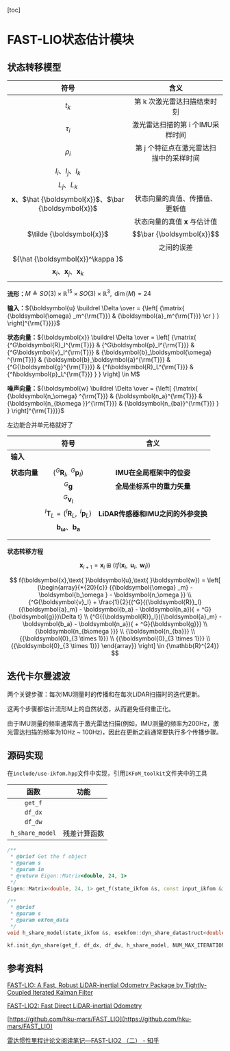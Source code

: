 [toc]

# FAST-LIO状态估计模块

## 状态转移模型

|                             符号                             |                             含义                             |
| :----------------------------------------------------------: | :----------------------------------------------------------: |
|                           ${t_k}$                            |                 第 k 次激光雷达扫描结束时刻                  |
|                          ${\tau_i}$                          |               激光雷达扫描的第 i 个IMU采样时间               |
|                          ${\rho_i}$                          |           第 j 个特征点在激光雷达扫描中的采样时间            |
|                  ${I_i}$、${I_j}$、${I_k}$                   |                                                              |
|                       ${L_j}$、${L_k}$                       |                                                              |
| $\boldsymbol{x}$、$\hat {\boldsymbol{x}}$、$\bar {\boldsymbol{x}}$ |                状态向量的真值、传播值、更新值                |
|                  $\tilde {\boldsymbol{x}}$                   | 状态向量的真值 $\boldsymbol{x}$ 与估计值 $$\bar {\boldsymbol{x}}$$ 之间的误差 |
|              ${\hat {\boldsymbol{x}}^\kappa }$               |                                                              |
| ${\boldsymbol{x}_i}$、${\boldsymbol{x}_j}$、${\boldsymbol{x}_k}$ |                                                              |
|                                                              |                                                              |



**流形：**${M \triangleq SO(3) \times {\mathbb{R}^{15}} \times SO(3) \times {\mathbb{R}^3},{\text{ }}\dim (M) = 24}$

**输入：**${\boldsymbol{u} \buildrel \Delta \over = {\left[ {\matrix{
   {\boldsymbol{\omega} _m^{\rm{T}}} & {\boldsymbol{a}_m^{\rm{T}}}  \cr 
 } } \right]^{\rm{T}}}}$

**状态向量：**${\boldsymbol{x}} \buildrel \Delta \over = \left[ {\matrix{
   {^G\boldsymbol{R}_I^{\rm{T}}} & {^G\boldsymbol{p}_I^{\rm{T}}} & {^G\boldsymbol{v}_I^{\rm{T}}} & {\boldsymbol{b}_\boldsymbol{\omega} ^{\rm{T}}} & {\boldsymbol{b}_\boldsymbol{a}^{\rm{T}}} & {^G{\boldsymbol{g}^{\rm{T}}}} & {^I\boldsymbol{R}_L^{\rm{T}}} & {^I\boldsymbol{p}_L^{\rm{T}}} } } \right] \in M$

**噪声向量：**${\boldsymbol{w} \buildrel \Delta \over = {\left[ {\matrix{
   {\boldsymbol{n_\omega} ^{\rm{T}}} & {\boldsymbol{n_a}^{\rm{T}}} & {\boldsymbol{n_{b\omega }}^{\rm{T}}} & {\boldsymbol{n_{ba}}^{\rm{T}}} } } \right]^{\rm{T}}}}$ 

左边能合并单元格就好了

|              |                             符号                             |                含义                |
| ------------ | :----------------------------------------------------------: | :--------------------------------: |
| **输入**     |                                                              |                                    |
|              |                                                              |                                    |
| **状态向量** |    $({^G\boldsymbol{R}_I},\text{ }{^G\boldsymbol{p}_I})$     |     **IMU在全局框架中的位姿**      |
|              |                    ${^G{\boldsymbol{g}}}$                    |     **全局坐标系中的重力矢量**     |
|              |                    ${^G\boldsymbol{v}_I}$                    |                                    |
|              | $^I\boldsymbol{T}_L = {(^I}{\boldsymbol{R}}_L,{{\text{ }}^I}\boldsymbol{p}_L)$ | **LiDAR传感器和IMU之间的外参变换** |
|              | ${\boldsymbol{b}_\boldsymbol{\omega}}、 {\boldsymbol{b}_\boldsymbol{a}}$ |                                    |
|              |                                                              |                                    |
|              |                                                              |                                    |

**状态转移方程**


$$
{\boldsymbol{x}_{i + 1}} = \boldsymbol{x}_i \boxplus (tf({\boldsymbol{x}_i},{\text{ }}{\boldsymbol{u}_i},{\text{ }}{\boldsymbol{w}_i}))
$$

$$
f(\boldsymbol{x},\text{ }\boldsymbol{u},\text{ }\boldsymbol{w}) 
= \left[ {\begin{array}{*{20}{c}}
  {{\boldsymbol{\omega} _m} - \boldsymbol{b_\omega } - \boldsymbol{n_\omega }} \\ 
  {^G{\boldsymbol{v}_I} + \frac{1}{2}{(^G}{{\boldsymbol{R}}_I}({\boldsymbol{a}_m} - \boldsymbol{b_a} - \boldsymbol{n_a}){ + ^G}{\boldsymbol{g}})\Delta t} \\ 
  {^G{{\boldsymbol{R}}_I}({\boldsymbol{a}_m} - \boldsymbol{b_a} - \boldsymbol{n_a}){ + ^G}{\boldsymbol{g}}} \\ 
  {\boldsymbol{n_{b\omega }}} \\ 
  {\boldsymbol{n_{ba}}} \\ 
  {{\boldsymbol{0}_{3 \times 1}}} \\ 
  {{\boldsymbol{0}_{3 \times 1}}} \\ 
  {{\boldsymbol{0}_{3 \times 1}}} 
\end{array}} \right] \in {\mathbb{R}^{24}}
$$



## 迭代卡尔曼滤波

两个关键步骤：每次IMU测量时的传播和在每次LiDAR扫描时的迭代更新。

这两个步骤都估计流形M上的自然状态，从而避免任何重正化。

由于IMU测量的频率通常高于激光雷达扫描(例如，IMU测量的频率为200Hz，激光雷达扫描的频率为10Hz ~ 100Hz)，因此在更新之前通常要执行多个传播步骤。

## 源码实现

在`include/use-ikfom.hpp`文件中实现，引用`IKFoM_toolkit`文件夹中的工具

|      函数       |     功能     |
| :-------------: | :----------: |
|     `get_f`     |              |
|     `df_dx`     |              |
|     `df_dw`     |              |
| `h_share_model` | 残差计算函数 |

```C++
/**
 * @brief Get the f object
 * @param s 
 * @param in 
 * @return Eigen::Matrix<double, 24, 1> 
 */
Eigen::Matrix<double, 24, 1> get_f(state_ikfom &s, const input_ikfom &in);
```



```c++
/**
 * @brief 
 * @param s  
 * @param ekfom_data 
 */
void h_share_model(state_ikfom &s, esekfom::dyn_share_datastruct<double> &ekfom_data);
```



```C++
kf.init_dyn_share(get_f, df_dx, df_dw, h_share_model, NUM_MAX_ITERATIONS, epsi);
```





## 参考资料

 [FAST-LIO: A Fast, Robust LiDAR-inertial Odometry Package by Tightly-Coupled Iterated Kalman Filter](./papers/Fast-LIO.pdf) 

 [FAST-LIO2: Fast Direct LiDAR-inertial Odometry](./papers/Fast-LIO-2.pdf) 

[https://github.com/hku-mars/FAST_LIO](https://github.com/hku-mars/FAST_LIO)

[雷达惯性里程计论文阅读笔记—FAST-LIO2 （二） - 知乎](https://zhuanlan.zhihu.com/p/471876531)

